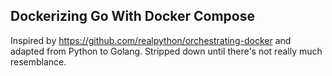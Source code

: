## Dockerizing Go With Docker Compose

Inspired by https://github.com/realpython/orchestrating-docker and adapted from Python to Golang.  Stripped down until there's not really much resemblance.
